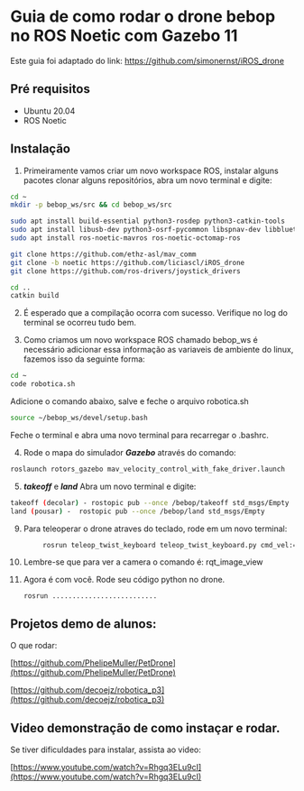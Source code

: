 # Guia de como rodar o drone bebop no ROS Noetic com Gazebo 11

Este guia foi adaptado do link: https://github.com/simonernst/iROS_drone

## Pré requisitos 

- Ubuntu 20.04
- ROS Noetic 

## Instalação

1. Primeiramente vamos criar um novo workspace ROS, instalar alguns pacotes clonar alguns repositórios, abra um novo terminal e digite:

```bash
cd ~
mkdir -p bebop_ws/src && cd bebop_ws/src

sudo apt install build-essential python3-rosdep python3-catkin-tools
sudo apt install libusb-dev python3-osrf-pycommon libspnav-dev libbluetooth-dev libcwiid-dev libgoogle-glog-dev
sudo apt install ros-noetic-mavros ros-noetic-octomap-ros 

git clone https://github.com/ethz-asl/mav_comm
git clone -b noetic https://github.com/liciascl/iROS_drone
git clone https://github.com/ros-drivers/joystick_drivers

cd ..
catkin build
```
2. É esperado que a compilação ocorra com sucesso. Verifique no log do terminal se ocorreu tudo bem.

3. Como criamos um novo workspace ROS chamado bebop_ws é necessário adicionar essa informação as variaveis de ambiente do linux, fazemos isso da seguinte forma:

```bash
cd ~
code robotica.sh
```
Adicione o comando abaixo, salve e feche o arquivo robotica.sh

```bash
source ~/bebop_ws/devel/setup.bash
```
Feche o terminal e abra uma novo terminal para recarregar o .bashrc.


4. Rode o mapa do simulador ***Gazebo*** através do comando:
   
```bash
roslaunch rotors_gazebo mav_velocity_control_with_fake_driver.launch
```

5. ***takeoff*** e ***land*** Abra um novo terminal e digite:

```bash
takeoff (decolar) - rostopic pub --once /bebop/takeoff std_msgs/Empty
land (pousar) -  rostopic pub --once /bebop/land std_msgs/Empty 
```        

9. Para teleoperar o drone atraves do teclado, rode em um novo terminal: 

```bash
        rosrun teleop_twist_keyboard teleop_twist_keyboard.py cmd_vel:=/bebop/cmd_vel
``` 

10. Lembre-se que para ver a camera o comando é: rqt_image_view

11. Agora é com você. Rode seu código python no drone.
    
        rosrun ..........................
        
        

## Projetos demo de alunos:

O que rodar:

[https://github.com/PhelipeMuller/PetDrone](https://github.com/PhelipeMuller/PetDrone)

[https://github.com/decoejz/robotica_p3](https://github.com/decoejz/robotica_p3)


## Video demonstração de como instaçar e rodar. 

Se tiver dificuldades para instalar, assista ao video:

[https://www.youtube.com/watch?v=Rhgq3ELu9cI](https://www.youtube.com/watch?v=Rhgq3ELu9cI)
